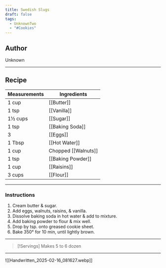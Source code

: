 ```yaml
---
title: Swedish Slugs
draft: false
tags:
  - UnknownTwo
  - "#Cookies"
---
```

## Author
Unknown
___
## Recipe

| Measurements | Ingredients               |
| :----------- | ------------------------- |
|1 cup|[[Butter]]|
|1 tsp|[[Vanilla]]|
|1½ cups|[[Sugar]]|
|1 tsp|[[Baking Soda]]|
|3|[[Eggs]]|
|1 Tbsp|[[Hot Water]]|
|1 cup|Chopped [[Walnuts]]|
|1 tsp|[[Baking Powder]]|
|1 cup|[[Raisins]]|
|3 cups|[[Flour]]|
___
### Instructions
1. Cream butter & sugar.
2. Add eggs, walnuts, raisins, & vanilla.
3. Dissolve baking soda in hot water & add to mixture.
4. Add baking powder to flour & mix well.
5. Drop by tsp. onto greased cookie sheet.
6. Bake 350° for 10 min, until lightly brown.
___

>[!Servings]
>Makes 5 to 6 dozen

___
![[Handwritten_2025-02-16_081627.webp]]